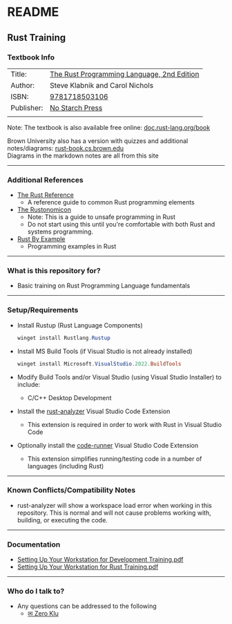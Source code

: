 # README #

## Rust Training ##

### Textbook Info ###

|            |                                                                                                          |
|------------|----------------------------------------------------------------------------------------------------------|
| Title:     | [The Rust Programming Language, 2nd Edition](https://nostarch.com/rust-programming-language-2nd-edition) |
| Author:    | Steve Klabnik and Carol Nichols                                                                          |
| ISBN:      | [9781718503106](https://isbnsearch.org/isbn/9781718503106)                                               |
| Publisher: | [No Starch Press](https://nostarch.com/)                                                                 |
|||

Note: The textbook is also available free online:
[doc.rust-lang.org/book](https://doc.rust-lang.org/book)

Brown University also has a version with quizzes
and additional notes/diagrams:
[rust-book.cs.brown.edu](https://rust-book.cs.brown.edu)<br>
Diagrams in the markdown notes are all from this site

---

### Additional References ###

* [The Rust Reference](https://doc.rust-lang.org/reference)
    * A reference guide to common Rust programming elements
* [The Rustonomicon](https://doc.rust-lang.org/nomicon)
    * Note: This is a guide to unsafe programming in Rust
    * Do not start using this until you're comfortable with
      both Rust and systems programming.
* [Rust By Example](https://doc.rust-lang.org/rust-by-example)
    * Programming examples in Rust

---

### What is this repository for? ###

* Basic training on Rust Programming Language fundamentals

---

### Setup/Requirements ###

* Install Rustup (Rust Language Components)
    ```powershell
    winget install Rustlang.Rustup
    ```

* Install MS Build Tools (if Visual Studio is not already installed)
    ```powershell
    winget install Microsoft.VisualStudio.2022.BuildTools
    ```

* Modify Build Tools and/or Visual Studio (using Visual Studio Installer) to include:
    * C/C++ Desktop Development

* Install the
  [rust-analyzer](https://marketplace.visualstudio.com/items?itemName=rust-lang.rust-analyzer)
  Visual Studio Code Extension
    * This extension is required in order to work with Rust in Visual Studio Code

* Optionally install the
  [code-runner](https://marketplace.visualstudio.com/items?itemName=formulahendry.code-runner)
  Visual Studio Code Extension
    * This extension simplifies running/testing code in a number of languages (including Rust)

---

### Known Conflicts/Compatibility Notes ###

* rust-analyzer will show a workspace load error when working in
  this repository. This is normal and will not cause problems working
  with, building, or executing the code.

---

### Documentation ###

* [Setting Up Your Workstation for Development Training.pdf](./additional-files/Setting%20Up%20Your%20Workstation%20for%20Development%20Training.pdf)
* [Setting Up Your Workstation for Rust Training.pdf](./additional-files/Setting%20Up%20Your%20Workstation%20for%20Rust%20Training.pdf)

---

### Who do I talk to? ###

* Any questions can be addressed to the following
    * [✉ Zero Klu](mailto:zeroklu@myself.com?subject=Rust%20Training&body=Question%20about%20your%20Rust%20Training%20repository%20on%20GitHub:)
